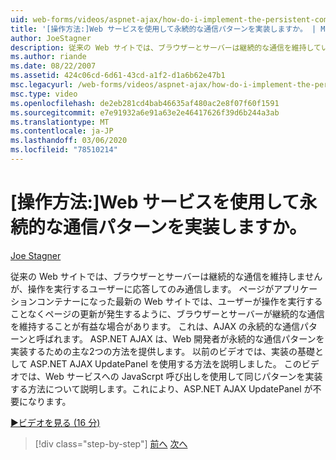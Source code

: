 ```yaml
---
uid: web-forms/videos/aspnet-ajax/how-do-i-implement-the-persistent-communications-pattern-using-web-services
title: '[操作方法:]Web サービスを使用して永続的な通信パターンを実装しますか。 | Microsoft Docs'
author: JoeStagner
description: 従来の Web サイトでは、ブラウザーとサーバーは継続的な通信を維持していませんが、操作を実行するユーザーに応答する場合にのみ通信します...
ms.author: riande
ms.date: 08/22/2007
ms.assetid: 424c06cd-6d61-43cd-a1f2-d1a6b62e47b1
msc.legacyurl: /web-forms/videos/aspnet-ajax/how-do-i-implement-the-persistent-communications-pattern-using-web-services
msc.type: video
ms.openlocfilehash: de2eb281cd4bab46635af480ac2e8f07f60f1591
ms.sourcegitcommit: e7e91932a6e91a63e2e46417626f39d6b244a3ab
ms.translationtype: MT
ms.contentlocale: ja-JP
ms.lasthandoff: 03/06/2020
ms.locfileid: "78510214"
---
```

# <a name="how-do-i-implement-the-persistent-communications-pattern-using-web-services"></a>[操作方法:]Web サービスを使用して永続的な通信パターンを実装しますか。

[Joe Stagner](https://github.com/JoeStagner)

従来の Web サイトでは、ブラウザーとサーバーは継続的な通信を維持しませんが、操作を実行するユーザーに応答してのみ通信します。 ページがアプリケーションコンテナーになった最新の Web サイトでは、ユーザーが操作を実行することなくページの更新が発生するように、ブラウザーとサーバーが継続的な通信を維持することが有益な場合があります。 これは、AJAX の永続的な通信パターンと呼ばれます。 ASP.NET AJAX は、Web 開発者が永続的な通信パターンを実装するための主な2つの方法を提供します。 以前のビデオでは、実装の基礎として ASP.NET AJAX UpdatePanel を使用する方法を説明しました。 このビデオでは、Web サービスへの JavaScrpt 呼び出しを使用して同じパターンを実装する方法について説明します。これにより、ASP.NET AJAX UpdatePanel が不要になります。

[&#9654;ビデオを見る (16 分)](https://channel9.msdn.com/Blogs/ASP-NET-Site-Videos/how-do-i-implement-the-persistent-communications-pattern-using-web-services)

> [!div class="step-by-step"]
> [前へ](how-do-i-localize-an-aspnet-ajax-application.md)
> [次へ](how-do-i-trigger-an-updatepanel-refresh-from-a-dropdownlist-control.md)
